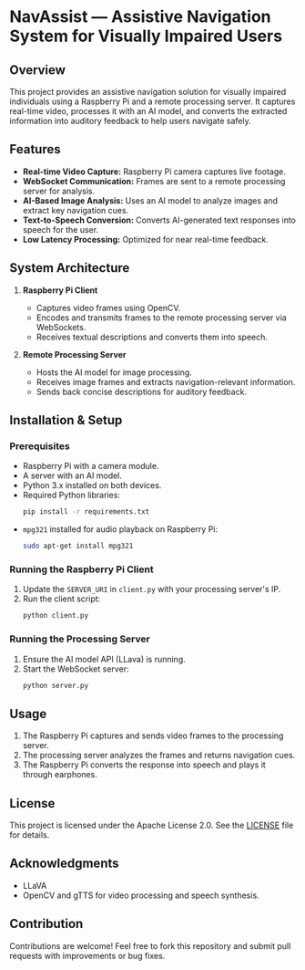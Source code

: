 # NavAssist — Assistive Navigation System for Visually Impaired Users

## Overview
This project provides an assistive navigation solution for visually impaired individuals using a Raspberry Pi and a remote processing server. It captures real-time video, processes it with an AI model, and converts the extracted information into auditory feedback to help users navigate safely.

## Features
- **Real-time Video Capture:** Raspberry Pi camera captures live footage.
- **WebSocket Communication:** Frames are sent to a remote processing server for analysis.
- **AI-Based Image Analysis:** Uses an AI model to analyze images and extract key navigation cues.
- **Text-to-Speech Conversion:** Converts AI-generated text responses into speech for the user.
- **Low Latency Processing:** Optimized for near real-time feedback.

## System Architecture
1. **Raspberry Pi Client**
   - Captures video frames using OpenCV.
   - Encodes and transmits frames to the remote processing server via WebSockets.
   - Receives textual descriptions and converts them into speech.
   
2. **Remote Processing Server**
   - Hosts the AI model for image processing.
   - Receives image frames and extracts navigation-relevant information.
   - Sends back concise descriptions for auditory feedback.

## Installation & Setup
### Prerequisites
- Raspberry Pi with a camera module.
- A server with an AI model.
- Python 3.x installed on both devices.
- Required Python libraries:
  ```sh
  pip install -r requirements.txt
  ```
- `mpg321` installed for audio playback on Raspberry Pi:
  ```sh
  sudo apt-get install mpg321
  ```

### Running the Raspberry Pi Client
1. Update the `SERVER_URI` in `client.py` with your processing server's IP.
2. Run the client script:
   ```sh
   python client.py
   ```

### Running the Processing Server
1. Ensure the AI model API (LLava) is running.
2. Start the WebSocket server:
   ```sh
   python server.py
   ```

## Usage
1. The Raspberry Pi captures and sends video frames to the processing server.
2. The processing server analyzes the frames and returns navigation cues.
3. The Raspberry Pi converts the response into speech and plays it through earphones.

## License
This project is licensed under the Apache License 2.0. See the [LICENSE](LICENSE) file for details.

## Acknowledgments
- LLaVA
- OpenCV and gTTS for video processing and speech synthesis.

## Contribution
Contributions are welcome! Feel free to fork this repository and submit pull requests with improvements or bug fixes.

